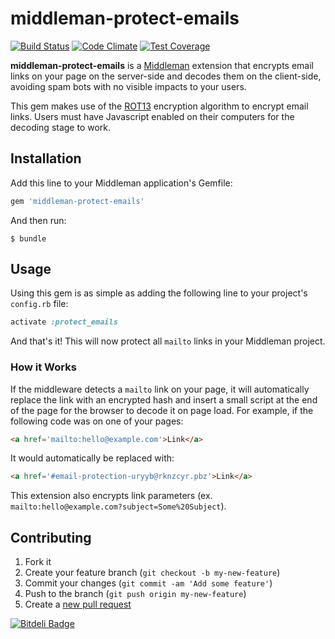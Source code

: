 # middleman-protect-emails

[![Build Status](https://travis-ci.org/amsardesai/middleman-protect-emails.svg)](https://travis-ci.org/amsardesai/middleman-protect-emails)
[![Code Climate](https://codeclimate.com/github/amsardesai/middleman-protect-emails/badges/gpa.svg)](https://codeclimate.com/github/amsardesai/middleman-protect-emails)
[![Test Coverage](https://codeclimate.com/github/amsardesai/middleman-protect-emails/badges/coverage.svg)](https://codeclimate.com/github/amsardesai/middleman-protect-emails)

**middleman-protect-emails** is a [Middleman](http://middlemanapp.com) extension that encrypts email links on your page on the server-side and decodes them on the client-side, avoiding spam bots with no visible impacts to your users.

This gem makes use of the [ROT13](http://en.wikipedia.org/wiki/ROT13) encryption algorithm to encrypt email links. Users must have Javascript enabled on their computers for the decoding stage to work.

## Installation

Add this line to your Middleman application's Gemfile:

```ruby
gem 'middleman-protect-emails'
```

And then run:

    $ bundle

## Usage

Using this gem is as simple as adding the following line to your project's `config.rb` file:

```ruby
activate :protect_emails
```

And that's it! This will now protect all `mailto` links in your Middleman project.

### How it Works

If the middleware detects a `mailto` link on your page, it will automatically replace the link with an encrypted hash and insert a small script at the end of the page for the browser to decode it on page load. For example, if the following code was on one of your pages:

```html
<a href='mailto:hello@example.com'>Link</a>
```

It would automatically be replaced with:

```html
<a href='#email-protection-uryyb@rknzcyr.pbz'>Link</a>
```

This extension also encrypts link parameters (ex. `mailto:hello@example.com?subject=Some%20Subject`).

## Contributing

1. Fork it
2. Create your feature branch (`git checkout -b my-new-feature`)
3. Commit your changes (`git commit -am 'Add some feature'`)
4. Push to the branch (`git push origin my-new-feature`)
5. Create a [new pull request](../../pull/new/master)


[![Bitdeli Badge](https://d2weczhvl823v0.cloudfront.net/amsardesai/middleman-protect-emails/trend.png)](https://bitdeli.com/free "Bitdeli Badge")

